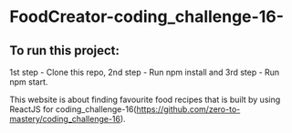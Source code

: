 # FoodCreator-coding_challenge-16-

## To run this project:
1st step - Clone this repo,
2nd step - Run npm install and
3rd step - Run npm start.


This website is about finding favourite food recipes that is built by using ReactJS for coding_challenge-16(https://github.com/zero-to-mastery/coding_challenge-16).
